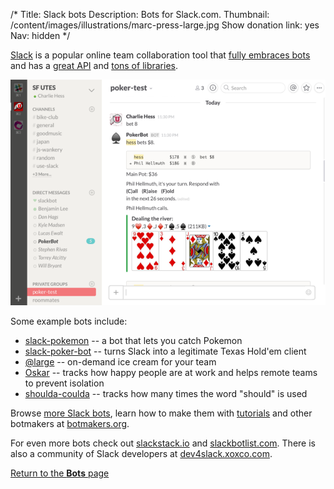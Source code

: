 /*
Title: Slack bots
Description: Bots for Slack.com.
Thumbnail: /content/images/illustrations/marc-press-large.jpg
Show donation link: yes
Nav: hidden
*/



[Slack](https://slack.com/) is a popular online team collaboration tool that [fully embraces bots](http://www.theguardian.com/technology/2015/sep/03/slack-killing-email-chatbots-ai) and has a [great API](https://api.slack.com/bot-users) and [tons of libraries](https://api.slack.com/community).

<p class="screenshot float-right">
  <a href="/bots/slackbots/slack-poker-bot">
    <img src="/content/bots/slackbots/images/slack-poker-bot.png">
  </a>
</p>

Some example bots include:

- [slack-pokemon](/bots/slackbots/slack-pokemon) -- a bot that lets you catch Pokemon
- [slack-poker-bot](/bots/slackbots/slack-poker-bot) -- turns Slack into a legitimate Texas Hold'em client
- [@large](/bots/slackbots/large) -- on-demand ice cream for your team
- [Oskar](/bots/slackbots/Oskar) -- tracks how happy people are at work and helps remote teams to prevent isolation
- [shoulda-coulda](/bots/slackbots/shoulda-coulda) -- tracks how many times the word "should" is used

Browse [more Slack bots](/tag/slackbot), learn how to make them with [tutorials](/tutorials/slackbots) and other botmakers at [botmakers.org](https://botmakers.org/).

For even more bots check out [slackstack.io](http://slackstack.io/resources/slackbots/) and [slackbotlist.com](http://www.slackbotlist.com/). There is also a community of Slack developers at [dev4slack.xoxco.com](http://dev4slack.xoxco.com/).

[Return to the **Bots** page](/bots)
